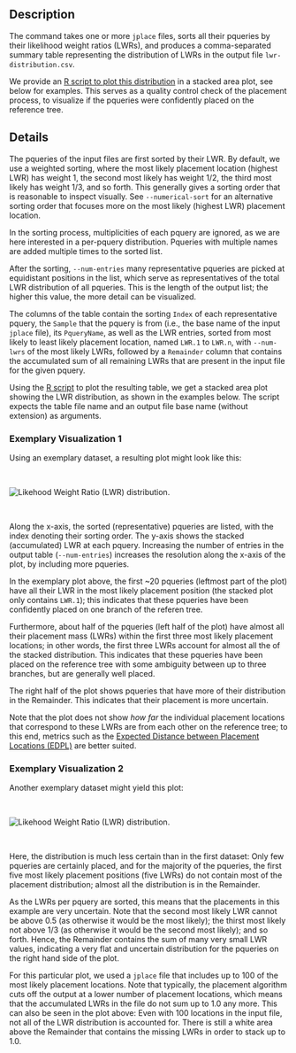 ## Description

The command takes one or more `jplace` files, sorts all their pqueries by their likelihood weight
ratios (LWRs), and produces a comma-separated summary table representing the distribution of LWRs
in the output file `lwr-distribution.csv`.

We provide an
[R script to plot this distribution](https://github.com/lczech/gappa/blob/master/scripts/plot-lwr-distribution.R) in a stacked area plot, see below for examples.
This serves as a quality control check of the placement process, to visualize if the pqueries
were confidently placed on the reference tree.

## Details

The pqueries of the input files are first sorted by their LWR. By default, we use a weighted
sorting, where the most likely placement location (highest LWR) has weight 1,
the second most likely has weight 1/2, the third most likely has weight 1/3, and so forth.
This generally gives a sorting order that is reasonable to inspect visually.
See `--numerical-sort` for an alternative sorting order that focuses more on the most likely
(highest LWR) placement location.

In the sorting process, multiplicities of each pquery are ignored, as we are here interested in a
per-pquery distribution. Pqueries with multiple names are added multiple times to the sorted list.

After the sorting, `--num-entries` many representative pqueries are picked at equidistant positions
in the list, which serve as representatives of the total LWR distribution of all pqueries.
This is the length of the output list; the higher this value, the more detail can be visualized.

The columns of the table contain the sorting `Index` of each representative pquery, the `Sample`
that the pquery is from (i.e., the base name of the input `jplace` file), its `PqueryName`,
as well as the LWR entries, sorted from most likely to least likely placement location,
named `LWR.1` to `LWR.n`, with `--num-lwrs` of the most likely LWRs,
followed by a `Remainder` column that contains the accumulated sum of all remaining LWRs
that are present in the input file for the given pquery.

Using the [R script](https://github.com/lczech/gappa/blob/master/scripts/plot-lwr-distribution.R)
to plot the resulting table, we get a stacked area plot showing the LWR distribution,
as shown in the examples below.
The script expects the table file name and an output file base name (without extension)
as arguments.

### Exemplary Visualization 1

Using an exemplary dataset, a resulting plot might look like this:

<br>

![Likehood Weight Ratio (LWR) distribution.](https://github.com/lczech/gappa/blob/master/doc/png/lwr-distribution-1-small.png?raw=true)

<br>

Along the x-axis, the sorted (representative) pqueries are listed, with the index denoting
their sorting order. The y-axis shows the stacked (accumulated) LWR at each pquery.
Increasing the number of entries in the output table (`--num-entries`) increases the resolution
along the x-axis of the plot, by including more pqueries.

In the exemplary plot above, the first ~20 pqueries (leftmost part of the plot) have all their LWR
in the most likely placement position (the stacked plot only contains `LWR.1`);
this indicates that these pqueries have been confidently placed on one branch of the referen tree.

Furthermore, about half of the pqueries (left half of the plot) have almost all
their placement mass (LWRs) within the first three most likely placement locations;
in other words, the first three LWRs account for almost all the of the stacked distribution.
This indicates that these pqueries have been placed on the reference tree with some ambiguity
between up to three branches, but are generally well placed.

The right half of the plot shows pqueries that have more of their distribution in the Remainder.
This indicates that their placement is more uncertain.

Note that the plot does not show *how far* the individual placement locations that correspond
to these LWRs are from each other on the reference tree; to this end, metrics such as the
[Expected Distance between Placement Locations (EDPL)](../wiki/Subcommand:-edpl) are better suited.

### Exemplary Visualization 2

Another exemplary dataset might yield this plot:

<br>

![Likehood Weight Ratio (LWR) distribution.](https://github.com/lczech/gappa/blob/master/doc/png/lwr-distribution-2-small.png?raw=true)

<br>

Here, the distribution is much less certain than in the first dataset:
Only few pqueries are certainly placed, and for the majority of the pqueries, the first five
most likely placement positions (five LWRs) do not contain most of the placement distribution;
almost all the distribution is in the Remainder.

As the LWRs per pquery are sorted, this means that the placements in this example are very uncertain.
Note that the second most likely LWR cannot be above 0.5 (as otherwise it would be the most likely);
the thirst most likely not above 1/3 (as otherwise it would be the second most likely); and so forth.
Hence, the Remainder contains the sum of many very small LWR values, indicating a very flat
and uncertain distribution for the pqueries on the right hand side of the plot.

For this particular plot, we used a `jplace` file that includes up to 100 of the most likely
placement locations. Note that typically, the placement algorithm cuts off the output
at a lower number of placement locations, which means that the accumulated LWRs in the file
do not sum up to 1.0 any more.
This can also be seen in the plot above: Even with 100 locations in the input file,
not all of the LWR distribution is accounted for. There is still a white area above
the Remainder that contains the missing LWRs in order to stack up to 1.0.
